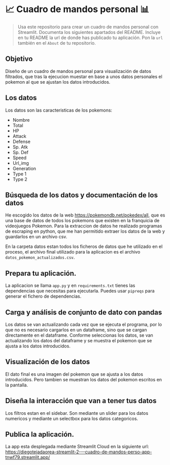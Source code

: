# 📈 Cuadro de mandos personal 📊
 
> Usa este repositorio para crear un cuadro de mandos personal con Streamlit. Documenta los siguientes apartados del README.
> Incluye en tu README la url de donde has publicado tu aplicación. Pon la `url` también en el `About` de tu repositorio.

## Objetivo
Diseño de un cuadro de mandos personal para visualización de datos filtrados, que tras la ejecucion muestar en base a unos datos personales el pokemon al que se ajustan los datos introducidos.

## Los datos
Los datos son las caracteristicas de los pokemons:
- Nombre
- Total
- HP
- Attack
- Defense
- Sp. Atk
- Sp. Def
- Speed
- Url_img
- Generation
- Type 1
- Type 2

## Búsqueda de los datos y documentación de los datos
He escogido los datos de la web https://pokemondb.net/pokedex/all, que es una base de datos de todos los pokemons que existen en la franquicia de videojuegos Pokemon. Para la extraccion de datos he realizado programas de escraping en python, que me han permitido extraer los datos de la web y guardarlos en un archivo csv.

En la carpeta datos estan todos los ficheros de datos que he utilizado en el proceso, el archivo final utilizado para la aplicacion es el archivo `datos_pokemon_actualizados.csv`.

## Prepara tu aplicación.
La aplicacion se llama `app.py` y en `requirements.txt` tienes las dependencias que necesitas para ejecutarla. Puedes usar `pipreqs` para generar el fichero de dependencias. 

## Carga y análisis de conjunto de dato con pandas
Los datos se van actualizando cada vez que se ejecuta el programa, por lo que no es necesario cargarlos en un dataframe, sino que se cargan directamente en el dataframe. Conforme seleccionas los datos, se van actualizando los datos del dataframe y se muestra el pokemon que se ajusta a los datos introducidos.

## Visualización de los datos
El dato final es una imagen del pokemon que se ajusta a los datos introducidos. Pero tambien se muestran los datos del pokemon escritos en la pantalla.

## Diseña la interacción que van a tener tus datos
Los filtros estan en el sidebar.
Son mediante un slider para los datos numericos y mediante un selectbox para los datos categoricos.


## Publica la aplicación.
La app esta desplegada mediante Streamlit Cloud en la siguiente url: 
https://diegotejadaorea-streamlit-2---cuadro-de-mandos-perso-app-tnwf79.streamlit.app/